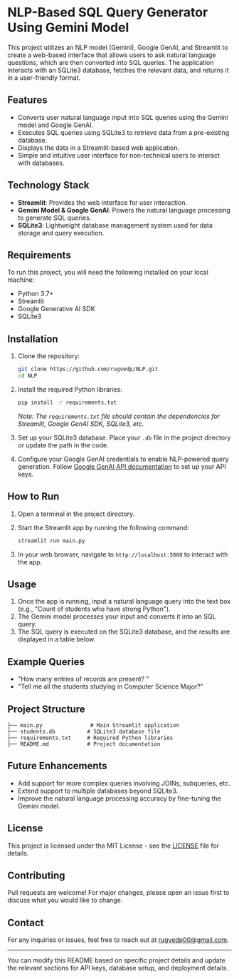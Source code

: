 # NLP-Based SQL Query Generator Using Gemini Model

This project utilizes an NLP model (Gemini), Google GenAI, and Streamlit to create a web-based interface that allows users to ask natural language questions, which are then converted into SQL queries. The application interacts with an SQLite3 database, fetches the relevant data, and returns it in a user-friendly format.

## Features
- Converts user natural language input into SQL queries using the Gemini model and Google GenAI.
- Executes SQL queries using SQLite3 to retrieve data from a pre-existing database.
- Displays the data in a Streamlit-based web application.
- Simple and intuitive user interface for non-technical users to interact with databases.
  
## Technology Stack
- **Streamlit**: Provides the web interface for user interaction.
- **Gemini Model & Google GenAI**: Powers the natural language processing to generate SQL queries.
- **SQLite3**: Lightweight database management system used for data storage and query execution.

## Requirements

To run this project, you will need the following installed on your local machine:

- Python 3.7+
- Streamlit
- Google Generative AI SDK
- SQLite3

## Installation

1. Clone the repository:

   ```bash
   git clone https://github.com/rugvedp/NLP.git
   cd NLP
   ```

2. Install the required Python libraries:

   ```bash
   pip install -r requirements.txt
   ```

   _Note: The `requirements.txt` file should contain the dependencies for Streamlit, Google GenAI SDK, SQLite3, etc._

3. Set up your SQLite3 database. Place your `.db` file in the project directory or update the path in the code.

4. Configure your Google GenAI credentials to enable NLP-powered query generation. Follow [Google GenAI API documentation](https://cloud.google.com/genai/docs) to set up your API keys.

## How to Run

1. Open a terminal in the project directory.
2. Start the Streamlit app by running the following command:

   ```bash
   streamlit run main.py
   ```

3. In your web browser, navigate to `http://localhost:5000` to interact with the app.

## Usage

1. Once the app is running, input a natural language query into the text box (e.g., "Count of students who have strong Python").
2. The Gemini model processes your input and converts it into an SQL query.
3. The SQL query is executed on the SQLite3 database, and the results are displayed in a table below.

## Example Queries

- "How many entries of records are present? "
- "Tell me all the students studying in Computer Science Major?"

## Project Structure

```plaintext
├── main.py               # Main Streamlit application
├── students.db          # SQLite3 database file
├── requirements.txt     # Required Python libraries
├── README.md            # Project documentation
```

## Future Enhancements

- Add support for more complex queries involving JOINs, subqueries, etc.
- Extend support to multiple databases beyond SQLite3.
- Improve the natural language processing accuracy by fine-tuning the Gemini model.

## License

This project is licensed under the MIT License - see the [LICENSE](LICENSE) file for details.

## Contributing

Pull requests are welcome! For major changes, please open an issue first to discuss what you would like to change.

## Contact

For any inquiries or issues, feel free to reach out at rugvedp00@gmail.com.

---

You can modify this README based on specific project details and update the relevant sections for API keys, database setup, and deployment details.
